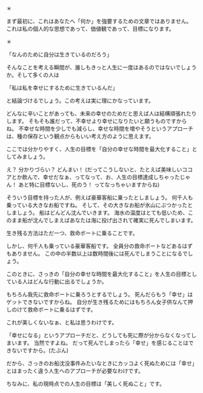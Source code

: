 <!-- 「幸せ」を目指してはいけない -->
<!-- 〜あなたが見落としている「幸せ」よりも大切なものについて〜 -->

＊

まず最初に、これはあなたへ「何か」を強要するための文章ではありません。
これは私の個人的な思想であって、価値観であって、目標になります。

＊

「なんのために自分は生きているのだろう」

そんなことを考える瞬間が、誰しもきっと人生に一度はあるのではないでしょうか。そして多くの人は

「私は私を幸せにするために生きているんだ」

と結論づけるでしょう。この考えは実に理にかなっています。

どんなに辛いことがあっても、未来の幸せのためだと思えば人は結構頑張れたりします。
そもそも誰だって、不幸せより幸せになりたいと願うものですからね。
不幸せな時間を少しでも減らし、幸せな時間を増やそうというアプローチは、種の保存という観点からもいい考え方のように思えます。

ここでは分かりやすく、人生の目標を「自分の幸せな時間を最大化すること」としてみましょう。

え？ 分かりづらい？ どんまい！
(だってこうしないと、たとえば美味しいココアとか飲んで、幸せだなぁ、ってなって、お、人生の目標達成しちゃったじゃん！ あと特に目標ないし、死のう！ ってなっちゃいますからね)

そういう目標を持った人が、例えば豪華客船に乗ったとしましょう。
何千人も乗っている大きなお船ですね。
そして、その大きなお船が氷山にぶつかったとしましょう。
船はどんどん沈んでいきます。
海水の温度はとても低いため、このまま船が沈んでしまえばあなたは海に投げ出されて確実に死んでしまいます。

生き残る方法はただ一つ、救命ボートに乗ることです。

しかし、何千人も乗っている豪華客船です。
全員分の救命ボートなどあるはずもありません。
この中の半数以上は数時間後には死んでしまうことになるでしょう。

このときに、さっきの「自分の幸せな時間を最大化すること」を人生の目標としている人はどんな行動に出るでしょうか。

もちろん我先に救命ボートに乗ろうとするでしょう。
死んだらもう「幸せ」はゲットできないですからね。
自分が生き残るためにはもちろん女子供なんて押しのけて救命ボートに乗るはずです。

これが美しくないなぁ、と私は思うわけです。

「幸せになる」というアプローチだと、どうしても死に際が分からなくなってしまいます。
当然ですよね。
だって死んでしまったら「幸せ」を感じることはできないですから。(たぶん)

だから、さっきのお船沈没事件みたいなときにカッコよく死ぬためには「幸せ」とはまったく違う人生へのアプローチが必要なわけです。

ちなみに、私の現時点での人生の目標は「美しく死ぬこと」です。
